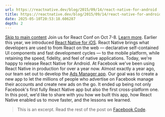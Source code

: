 ```yaml
---
url: https://reactnative.dev/blog/2015/09/14/react-native-for-android
title: https://reactnative.dev/blog/2015/09/14/react-native-for-android
date: 2025-05-10T20:53:18.606287
depth: 2
---
```


[Skip to main content](https://reactnative.dev/blog/2015/09/14/react-native-for-android#__docusaurus_skipToContent_fallback)
Join us for React Conf on Oct 7-8. [Learn more](https://conf.react.dev).
Earlier this year, we introduced [React Native for iOS](https://code.facebook.com/posts/1014532261909640/react-native-bringing-modern-web-techniques-to-mobile/). React Native brings what developers are used to from React on the web — declarative self-contained UI components and fast development cycles — to the mobile platform, while retaining the speed, fidelity, and feel of native applications. Today, we're happy to release React Native for Android.
At Facebook we've been using React Native in production for over a year now. Almost exactly a year ago, our team set out to develop the [Ads Manager app](https://www.facebook.com/business/news/ads-manager-app). Our goal was to create a new app to let the millions of people who advertise on Facebook manage their accounts and create new ads on the go. It ended up being not only Facebook's first fully React Native app but also the first cross-platform one. In this post, we'd like to share with you how we built this app, how React Native enabled us to move faster, and the lessons we learned.
> This is an excerpt. Read the rest of the post on [Facebook Code](https://code.facebook.com/posts/1189117404435352/react-native-for-android-how-we-built-the-first-cross-platform-react-native-app/).

